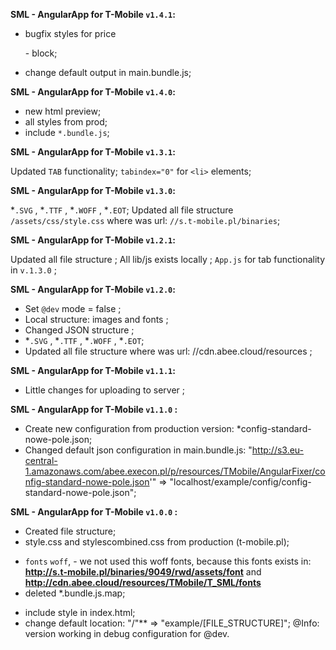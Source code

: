 **SML - AngularApp for T-Mobile `v1.4.1`:**

+ bugfix styles for price <p> - block;
+ change default output in main.bundle.js;

**SML - AngularApp for T-Mobile `v1.4.0`:**

+ new html preview;
+ all styles from prod;
+ include `*.bundle.js`;

**SML - AngularApp for T-Mobile `v1.3.1`:**

Updated `TAB` functionality;
`tabindex="0"` for `<li>` elements;

**SML - AngularApp for T-Mobile `v1.3.0`:**

*`.SVG` , *`.TTF` , *`.WOFF` , *`.EOT`;
Updated all file structure `/assets/css/style.css` where was url: `//s.t-mobile.pl/binaries`;

**SML - AngularApp for T-Mobile `v1.2.1`:**

Updated all file structure ;
All lib/js exists locally ;
`App.js` for tab functionality in `v.1.3.0` ;  


**SML - AngularApp for T-Mobile `v1.2.0`:**
+ Set `@dev` mode = false ; 
+ Local structure: images and fonts ; 
+ Changed JSON structure ;
+ *`.SVG` , *`.TTF` , *`.WOFF` , *`.EOT`;
+ Updated all file structure where was url: //cdn.abee.cloud/resources ; 

**SML - AngularApp for T-Mobile `v1.1.1`:**
+ Little changes for uploading to server ;

**SML - AngularApp for T-Mobile `v1.1.0` :**
+ Create new configuration from production version: *config-standard-nowe-pole.json; 
+ Changed default json configuration in main.bundle.js: "http://s3.eu-central-1.amazonaws.com/abee.execon.pl/p/resources/TMobile/AngularFixer/config-standard-nowe-pole.json'" => "localhost/example/config/config-standard-nowe-pole.json";

**SML - AngularApp for T-Mobile `v1.0.0` :**
+ Created file structure;
+ style.css and stylescombined.css from production (t-mobile.pl);
- `fonts` `woff`, - we not used this woff fonts, because this fonts exists in:
**http://s.t-mobile.pl/binaries/9049/rwd/assets/font** and **http://cdn.abee.cloud/resources/TMobile/T_SML/fonts**
- deleted *.bundle.js.map;
+ include style in index.html;
+ change default location:  "/"** => "example/[FILE_STRUCTURE]";
@Info: version working in debug configuration for @dev.
